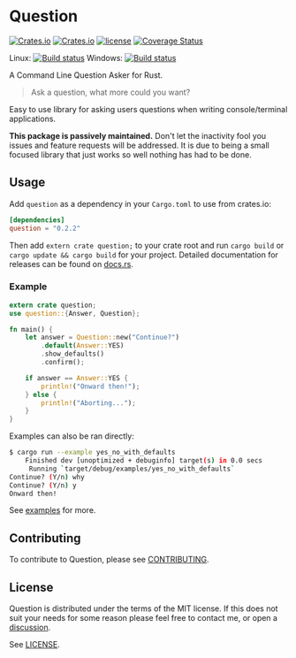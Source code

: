 # Question

[![Crates.io](https://img.shields.io/crates/v/question.svg)](https://crates.io/crates/question) [![Crates.io](https://img.shields.io/crates/d/question.svg)](https://crates.io/crates/question) [![license](http://img.shields.io/badge/license-MIT-blue.svg)](https://github.com/sevro/question/blob/master/LICENSE) [![Coverage Status](https://codecov.io/gl/starshell/question/branch/master/graph/badge.svg)](https://codecov.io/gl/starshell/question)

Linux: [![Build status](https://gitlab.com/starshell/question/badges/master/pipeline.svg)](https://github.com/sevro/question/commits/master)
Windows: [![Build status](https://ci.appveyor.com/api/projects/status/k7ccce79080tfu18/branch/master?svg=true)](https://ci.appveyor.com/project/Eudoxier/question/branch/master)

A Command Line Question Asker for Rust.

> Ask a question, what more could you want?

Easy to use library for asking users questions when writing console/terminal applications.

**This package is passively maintained.** Don't let the inactivity fool you issues and feature requests will be addressed. It is due to being a small focused library that just works so well nothing has had to be done.

## Usage

Add `question` as a dependency in your `Cargo.toml` to use from crates.io:

```toml
[dependencies]
question = "0.2.2"
```

Then add `extern crate question;` to your crate root and run `cargo build` or `cargo update && cargo build` for your project. Detailed documentation for releases can be found on [docs.rs](https://docs.rs/question/). 

### Example

```rust
extern crate question;
use question::{Answer, Question};

fn main() {
    let answer = Question::new("Continue?")
        .default(Answer::YES)
        .show_defaults()
        .confirm();

    if answer == Answer::YES {
        println!("Onward then!");
    } else {
        println!("Aborting...");
    }
}
```

Examples can also be ran directly:

```sh
$ cargo run --example yes_no_with_defaults
    Finished dev [unoptimized + debuginfo] target(s) in 0.0 secs
     Running `target/debug/examples/yes_no_with_defaults`
Continue? (Y/n) why
Continue? (Y/n) y
Onward then!
```

See [examples](examples/) for more.

## Contributing

To contribute to Question, please see [CONTRIBUTING](CONTRIBUTING.md).

## License

Question is distributed under the terms of the MIT license. If this does not suit your needs for some reason please feel free to contact me, or open a [discussion](https://github.com/sevro/question/discussions/categories/general).

See [LICENSE](LICENSE).
